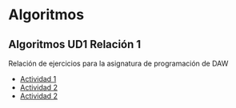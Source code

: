 # Algoritmos
## Algoritmos UD1 Relación 1

Relación de ejercicios para la asignatura de programación de DAW

- <a href=Act1.md> Actividad 1 </a>
- <a href=Act2.md> Actividad 2 </a>
- <a href=Act3.md> Actividad 2 </a> 
